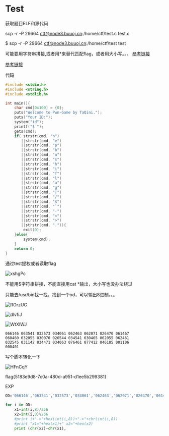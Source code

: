# Test

获取题目ELF和源代码

scp -r -P 29664  ctf@node3.buuoj.cn:/home/ctf/test.c test.c

$ scp -r -P 29664  ctf@node3.buuoj.cn:/home/ctf/test test

可能要用字符串拼接,或者用*来替代匹配flag，或者用大小写。。。
[参考链接](https://www.jianshu.com/p/e13964824acf)

[参考链接](https://bbs.pediy.com/thread-225418.htm)

代码

```c
#include <stdio.h>
#include <string.h>
#include <stdlib.h>

int main(){
    char cmd[0x100] = {0};
    puts("Welcome to Pwn-Game by TaQini.");
    puts("Your ID:");
    system("id");
    printf("$ ");
    gets(cmd);
    if( strstr(cmd, "n")
       ||strstr(cmd, "e")
       ||strstr(cmd, "p")
       ||strstr(cmd, "b")
       ||strstr(cmd, "u")
       ||strstr(cmd, "s")
       ||strstr(cmd, "h")
       ||strstr(cmd, "i")
       ||strstr(cmd, "f")
       ||strstr(cmd, "l")
       ||strstr(cmd, "a")
       ||strstr(cmd, "g")
       ||strstr(cmd, "|")
       ||strstr(cmd, "/")
       ||strstr(cmd, "$")
       ||strstr(cmd, "`")
       ||strstr(cmd, "-")
       ||strstr(cmd, "<")
       ||strstr(cmd, ">")
       ||strstr(cmd, ".")){
        exit(0);    
    }else{
        system(cmd);
    }
    return 0;
}

```

通过test提权或者读取flag

![xshgPc](https://gitee.com/p0kerface/blog_image_management/raw/master/uPic/xshgPc.png)



不能用$字符串拼接，不能直接用cat *输出，大小写也没办法绕过

只能去/usr/bin找一找，找到一个od，可以输出8进制。。。

![ROrzUG](https://gitee.com/p0kerface/blog_image_management/raw/master/uPic/ROrzUG.png)

![dlvfiJ](https://gitee.com/p0kerface/blog_image_management/raw/master/uPic/dlvfiJ.png)

![WtXlWJ](https://gitee.com/p0kerface/blog_image_management/raw/master/uPic/WtXlWJ.png)

```
066146 063541 032573 034061 062463 062071 026470 061467
060460 032055 030070 026544 034541 030465 062055 062461
032545 031142 034471 034063 076461 077412 046105 001106
000401
```

写个脚本转化一下

![HFnCqY](https://gitee.com/p0kerface/blog_image_management/raw/master/uPic/HFnCqY.png)



flag{5183e9d8-7c0a-480d-a951-d1ee5b299381}



EXP

```python
OD='066146','063541','032573','034061','062463','062071','026470','061467','060460','032055','030070','026544','034541','030465','062055','062461','032545','031142','034471','034063','076461','077412','046105','001106','000401'

for i in OD:
    x1=int(i,8)/256
    x2=int(i,8)%256
    #print i+'->'+hex(int(i,8))+"->"+chr(int(i,8))
    #print "x1="+hex(x1)+" x2="+hex(x2)
    print (chr(x2)+chr(x1),

```


